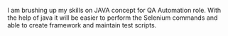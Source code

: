 I am brushing up my skills on JAVA concept for QA Automation role. With the help of java it will be easier to perform the Selenium commands and able to create framework and maintain test scripts.

